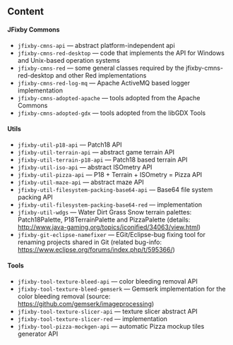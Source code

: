 ## Content

#### JFixby Commons
- `jfixby-cmns-api` — 
 abstract platform-independent api
- `jfixby-cmns-red-desktop` —
 code that implements the API for Windows and Unix-based operation systems
- `jfixby-cmns-red` —
 some general classes required by the jfixby-cmns-red-desktop and other Red implementations
- `jfixby-cmns-red-log-mq` — Apache ActiveMQ based logger implementation
- `jfixby-cmns-adopted-apache` — tools adopted from the Apache Commons
- `jfixby-cmns-adopted-gdx` — tools adopted from the libGDX Tools

#### Utils
- `jfixby-util-p18-api` — Patch18 API
- `jfixby-util-terrain-api` — abstract game terrain API
- `jfixby-util-terrain-p18-api` — Patch18 based terrain API
- `jfixby-util-iso-api` — abstract ISOmetry API
- `jfixby-util-pizza-api` — P18 + Terrain + ISOmetry = Pizza API 
- `jfixby-util-maze-api` — abstract maze API
- `jfixby-util-filesystem-packing-base64-api` — Base64 file system packing API
- `jfixby-util-filesystem-packing-base64-red` — implementation
- `jfixby-util-wdgs` — Water Dirt Grass Snow terrain palettes: Patch18Palette, P18TerrainPalette and PizzaPalette (details: http://www.java-gaming.org/topics/iconified/34063/view.html)
- `jfixby-git-eclipse-namefixer` — EGit/Eclipse-bug fixing tool for renaming projects shared in Git (related bug-info: https://www.eclipse.org/forums/index.php/t/595366/)

#### Tools
- `jfixby-tool-texture-bleed-api` — color bleeding removal API
- `jfixby-tool-texture-bleed-gemserk` — Gemserk implementation for the color bleeding removal (source: https://github.com/gemserk/imageprocessing)
- `jfixby-tool-texture-slicer-api` — texture slicer abstract API
- `jfixby-tool-texture-slicer-red` — implementation
- `jfixby-tool-pizza-mockgen-api`  — automatic Pizza mockup tiles generator API

